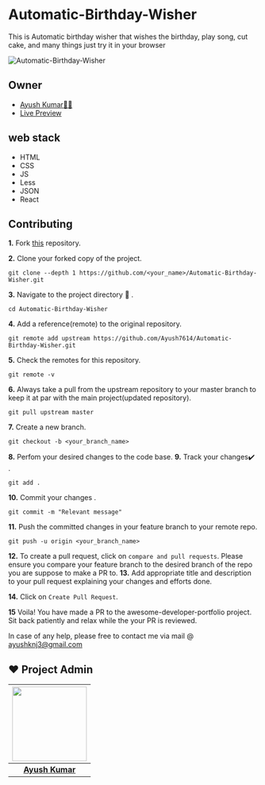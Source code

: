 # Automatic-Birthday-Wisher

This is Automatic birthday wisher that wishes the birthday, play song, cut cake, and many things just try it in your browser

![Automatic-Birthday-Wisher](https://socialify.git.ci/Ayush7614/Automatic-Birthday-Wisher/image?forks=1&issues=1&language=1&owner=1&pattern=Brick%20Wall&pulls=1&stargazers=1&theme=Dark)


## Owner

* [Ayush Kumar👨‍💻](https://github.com/Ayush7614)
* [Live Preview](https://ayush7614.github.io/Automatic-Birthday-Wisher/)

## web stack
- HTML
- CSS
- JS
- Less
- JSON
- React

## Contributing

**1.**  Fork [this](https://github.com/Ayush7614/Automatic-Birthday-Wisher.git) repository.

**2.**  Clone your forked copy of the project.

```
git clone --depth 1 https://github.com/<your_name>/Automatic-Birthday-Wisher.git
```

**3.** Navigate to the project directory :file_folder: .

```
cd Automatic-Birthday-Wisher

```

**4.** Add a reference(remote) to the original repository.

```
git remote add upstream https://github.com/Ayush7614/Automatic-Birthday-Wisher.git
```

**5.** Check the remotes for this repository.
```
git remote -v
```

**6.** Always take a pull from the upstream repository to your master branch to keep it at par with the main project(updated repository).

```
git pull upstream master
```

**7.** Create a new branch.

```
git checkout -b <your_branch_name>
```

**8.** Perfom your desired changes to the code base.
**9.** Track your changes:heavy_check_mark: .

```
git add . 
```

**10.** Commit your changes .

```
git commit -m "Relevant message"
```

**11.** Push the committed changes in your feature branch to your remote repo.
```
git push -u origin <your_branch_name>
```

**12.** To create a pull request, click on `compare and pull requests`. Please ensure you compare your feature branch to the desired branch of the repo you are suppose to make a PR to.
**13.** Add appropriate title and description to your pull request explaining your changes and efforts done.


**14.** Click on `Create Pull Request`.


**15** Voila! You have made a PR to the awesome-developer-portfolio project. Sit back patiently and relax while the your PR is reviewed. 

 In case of any help, please free to contact me via mail @ ayushknj3@gmail.com
 
## ❤️ Project Admin

|                                     <a href="https://github.com/Ayush7614"><img src="https://avatars.githubusercontent.com/u/67006255?s=400&u=c0e16c3bba31328a028cfcca4b1fa7599509f905&v=4" width=150px height=150px /></a>                                      |
| :-----------------------------------------------------------------------------------------------------------------------------------------------------------------------------------------------------------------------------------------------------------------: |
|                                                                                      **[Ayush Kumar](https://www.linkedin.com/in/ayush-kumar-%F0%9F%87%AE%F0%9F%87%B3-984443191/)**                                                                                    |



